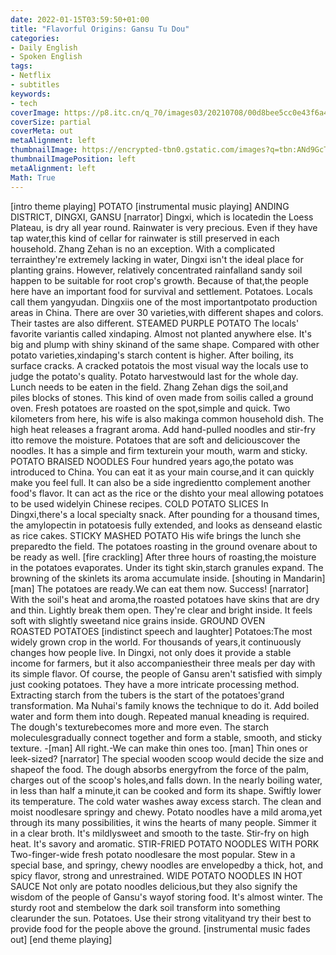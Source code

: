 ```yaml
---
date: 2022-01-15T03:59:50+01:00
title: "Flavorful Origins: Gansu Tu Dou"
categories:
- Daily English
- Spoken English
tags:
- Netflix
- subtitles
keywords:
- tech
coverImage: https://p8.itc.cn/q_70/images03/20210708/00d8bee5cc0e43f6a4f84341fe55b091.jpeg
coverSize: partial
coverMeta: out
metaAlignment: left
thumbnailImage: https://encrypted-tbn0.gstatic.com/images?q=tbn:ANd9GcTRZVLueLiQFOtjEqguck4GP9QsdUuxVhpEvgIHjFXVYa1MINCN
thumbnailImagePosition: left
metaAlignment: left
Math: True
---
```

<!--more-->
[intro theme playing]
POTATO
[instrumental music playing]
ANDING DISTRICT, DINGXI, GANSU
[narrator] Dingxi, which is locatedin the Loess Plateau,
is dry all year round.
Rainwater is very precious.
Even if they have tap water,this kind of cellar for rainwater
is still preserved in each household.
Zhang Zehan is no an exception.
With a complicated terrainthey're extremely lacking in water,
Dingxi isn't the ideal place for planting grains.
However, relatively concentrated rainfalland sandy soil
happen to be suitable for root crop's growth.
Because of that,the people here have an important food
for survival and settlement.
Potatoes.
Locals call them yangyudan.
Dingxiis one of the most importantpotato production areas in China.
There are over 30 varieties,with different shapes and colors.
Their tastes are also different.
STEAMED PURPLE POTATO
The locals' favorite variantis called xindaping.
Almost not planted anywhere else.
It's big and plump with shiny skinand of the same shape.
Compared with other potato varieties,xindaping's starch content is higher.
After boiling, its surface cracks.
A cracked potatois the most visual way the locals use
to judge the potato's quality.
Potato harvestwould last for the whole day.
Lunch needs to be eaten in the field.
Zhang Zehan digs the soil,and piles blocks of stones.
This kind of oven made from soilis called a ground oven.
Fresh potatoes are roasted on the spot,simple and quick.
Two kilometers from here,
his wife is also makinga common household dish.
The high heat releases a fragrant aroma.
Add hand-pulled noodles and stir-fry itto remove the moisture.
Potatoes that are soft and deliciouscover the noodles.
It has a simple and firm texturein your mouth, warm and sticky.
POTATO BRAISED NOODLES
Four hundred years ago,the potato was introduced to China.
You can eat it as your main course,and it can quickly make you feel full.
It can also be a side ingredientto complement another food's flavor.
It can act as the rice or the dishto your meal
allowing potatoes to be used widelyin Chinese recipes.
COLD POTATO SLICES
In Dingxi,there's a local specialty snack.
After pounding for a thousand times,
the amylopectin in potatoesis fully extended,
and looks as denseand elastic as rice cakes.
STICKY MASHED POTATO
His wife brings the lunch she preparedto the field.
The potatoes roasting in the ground ovenare about to be ready as well.
[fire crackling]
After three hours of roasting,the moisture in the potatoes evaporates.
Under its tight skin,starch granules expand.
The browning of the skinlets its aroma accumulate inside.
[shouting in Mandarin]
[man] The potatoes are ready.We can eat them now.
Success!
[narrator] With the soil's heat and aroma,the roasted potatoes have skins
that are dry and thin.
Lightly break them open.
They're clear and bright inside.
It feels soft with slightly sweetand nice grains inside.
GROUND OVEN ROASTED POTATOES
[indistinct speech and laughter]
Potatoes:The most widely grown crop in the world.
For thousands of years,it continuously changes how people live.
In Dingxi, not only does it provide a stable income for farmers,
but it also accompaniestheir three meals per day
with its simple flavor.
Of course, the people of Gansu aren't satisfied
with simply just cooking potatoes.
They have a more intricate processing method.
Extracting starch from the tubers
is the start of the potatoes'grand transformation.
Ma Nuhai's family knows the technique to do it.
Add boiled water and form them into dough.
Repeated manual kneading is required.
The dough's texturebecomes more and more even.
The starch moleculesgradually connect together
and form a stable, smooth, and sticky texture.
-[man] All right.-We can make thin ones too.
[man] Thin ones or leek-sized?
[narrator] The special wooden scoop
would decide the size and shapeof the food.
The dough absorbs energyfrom the force of the palm,
charges out of the scoop's holes,and falls down.
In the nearly boiling water,
in less than half a minute,it can be cooked and form its shape.
Swiftly lower its temperature.
The cold water washes away excess starch.
The clean and moist noodlesare springy and chewy.
Potato noodles have a mild aroma,yet through its many possibilities,
it wins the hearts of many people.
Simmer it in a clear broth.
It's mildlysweet and smooth to the taste.
Stir-fry on high heat.
It's savory and aromatic.
STIR-FRIED POTATO NOODLES WITH PORK
Two-finger-wide fresh potato noodlesare the most popular.
Stew in a special base,
and springy, chewy noodles are envelopedby a thick, hot, and spicy flavor,
strong and unrestrained.
WIDE POTATO NOODLES IN HOT SAUCE
Not only are potato noodles delicious,but they also signify the wisdom
of the people of Gansu's wayof storing food.
It's almost winter.
The sturdy root and stembelow the dark soil
transform into something clearunder the sun.
Potatoes.
Use their strong vitalityand try their best to provide food
for the people above the ground.
[instrumental music fades out]
[end theme playing]
